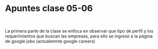 <html>
  <h1> Apuntes clase 05-06 </h1>
  <br>
  <p> La primera parte de la clase se enfoca en observar que tipo de perfil y los requerimientos que buscan las empresas, para ello se ingresò a la página de google jobs (actualemnte google careers)</p>
  <br>
  <p> </p>
</html>
